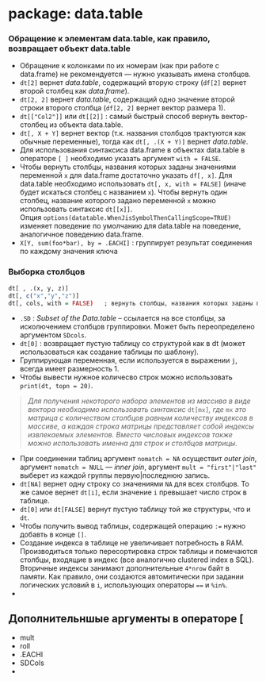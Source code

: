 # package: data.table

### Обращение к элементам data.table, как правило, возвращает объект data.table
* Обращение к колонками по их номерам (как при работе с data.frame) не рекомендуется — нужно указывать имена столбцов.
* `dt[2]` вернет *data.table*, содержащий вторую строку (`df[2]` вернет второй столбец как *data.frame*).
* `dt[2, 2]` вернет *data.table*, содержащий одно значение второй строки второго столбца (`df[2, 2]` вернет вектор размера 1).
* `dt[["Col2"]]` или `dt[[2]]` : самый быстрый способ вернуть вектор-столбец из объекта data.table.
* `dt[, X + Y]` вернет вектор (т.к. названия столбцов трактуются как обычные переменные), тогда как `dt[, .(X + Y)]` вернет *data.table*.
* Для использования синтаксиса data.frame в объектах data.table в операторе `[ ]` необходимо указать аргумент `with = FALSE`.
* Чтобы вернуть столбцы, названия которых заданы значениями переменной `x` для data.frame достаточно указать `df[, x]`. Для data.table необходимо использовать `dt[, x, with = FALSE]` (иначе будет искаться столбец с названием `x`). Чтобы вернуть один столбец, название которого задано переменной `x` можно использовать синтаксис `dt[[x]]`.\
Опция `options(datatable.WhenJisSymbolThenCallingScope=TRUE)` изменяет поведение по умолчанию для data.table на поведение, аналогичное поведению data.frame.
* `X[Y, sum(foo*bar), by = .EACHI]` : группирует результат соединения по каждому значения ключа

### Выборка столбцов
```r
dt[ , .(x, y, z)]
dt[, c("x","y","z")]
dt[, cols, with = FALSE)   ; вернуть столбцы, названия которых заданы переменной cols
```

* `.SD` : *Subset of the Data.table* – ссылается на все столбцы, за исколючением столбцов группировки. Может быть переопределено аргументом `SDcols`.
* `dt[0]` : возвращает пустую таблицу со структурой как в dt (может использоваться как создание таблицы по шаблону).
* Группирующая переменная, если используется в выражении `j`, всегда имеет размерность 1.
* Чтобы вывести нужное количесво строк можно использовать `print(dt, topn = 20)`.
 
>*Для получения некоторого набора элементов из массива в виде вектора необходимо использовать синтаксис* `dt[mx]`*, где* `mx` *это матрица с количеством столбцов равным количеству индексов в массиве, а каждая строка матрицы представляет собой индексы извлекаемых элементов. Вместо числовых индексов также можно использовать именна для строк и столбцов матрицы.*

* При соединении таблиц аргумент `nomatch = NA` осуществит *outer join*, аргумент `nomatch = NULL` — *inner join*, аргумент `mult = "first"|"last"` выберет из каждой группы первую|последнюю запись.
* `dt[NA]` вернет одну строку со значениями `NA` для всех столбцов. То же самое вернет `dt[i]`, если значение `i` превышает число строк в таблице.
* `dt[0]` или `dt[FALSE]` вернут пустую таблицу той же структуры, что и `dt`.
* Чтобы получить вывод таблицы, содержащей операцию `:=` нужно добавть в конце `[]`.
* Создание индекса в таблице не увеличивает потребность в RAM. Производиться только пересортировка строк таблицы и помечаются столбцы, входящие в индекс (все аналогично clustered index в SQL). Вторичные индексы занимают дополнительные `4*nrow` байт в памяти. Как правило, они создаются автомитически при задании логических условий в `i`, использующих операторы `==` и `%in%`.
* 

## Дополнительншые аргументы в операторе [
* mult
* roll
* .EACHI
* SDCols
* 
